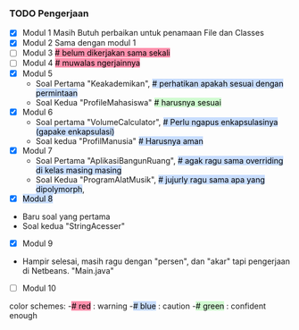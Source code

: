 ### TODO Pengerjaan
- [x] Modul 1 
	Masih Butuh perbaikan untuk penamaan File dan Classes
- [x] Modul 2
	Sama dengan modul 1
- [ ] Modul 3 <mark style="background: #FF5582A6;"># belum dikerjakan sama sekali</mark>
- [ ] Modul 4 <mark style="background: #FF5582A6;"># muwalas ngerjainnya</mark>
- [x] Modul 5
	- Soal Pertama "Keakademikan", <mark style="background: #ADCCFFA6;"># perhatikan apakah sesuai dengan permintaan</mark>
	- Soal Kedua "ProfileMahasiswa" <mark style="background: #BBFABBA6;"># harusnya sesuai</mark>
- [x] Modul 6
	- Soal pertama "VolumeCalculator", <mark style="background: #ADCCFFA6;"># Perlu ngapus enkapsulasinya (gapake enkapsulasi)</mark>
	- Soal kedua "ProfilManusia" <mark style="background: #ADCCFFA6;"># Harusnya aman</mark>
- [x] Modul 7
	- Soal Pertama "AplikasiBangunRuang", <mark style="background: #ADCCFFA6;"># agak ragu sama overriding di kelas masing masing</mark>
	- Soal Kedua "ProgramAlatMusik", <mark style="background: #ADCCFFA6;"># jujurly ragu sama apa yang dipolymorph</mark>,
- [x] <mark style="background: #ADCCFFA6;">Modul 8</mark>
- Baru soal yang pertama
- Soal kedua "StringAcesser"
- [x] Modul 9
- Hampir selesai, masih ragu dengan "persen", dan "akar" tapi pengerjaan di Netbeans. "Main.java"
- [ ] Modul 10

color schemes: 
-<mark style="background: #FF5582A6;"># red</mark> : warning
-<mark style="background: #ADCCFFA6;"># blue</mark> : caution
-<mark style="background: #BBFABBA6;"># green</mark> : confident enough


